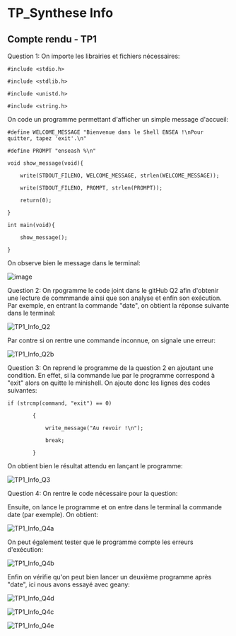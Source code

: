 # TP_Synthese Info
## Compte rendu - TP1 
Question 1:
On importe les librairies et fichiers nécessaires:

`#include <stdio.h>`

`#include <stdlib.h>`

`#include <unistd.h>`

`#include <string.h>`

On code un programme permettant d'afficher un simple message d'accueil:

`#define WELCOME_MESSAGE "Bienvenue dans le Shell ENSEA !\nPour quitter, tapez 'exit'.\n"`

`#define PROMPT "enseash %\n"`


`void show_message(void){`

`    write(STDOUT_FILENO, WELCOME_MESSAGE, strlen(WELCOME_MESSAGE));`

`    write(STDOUT_FILENO, PROMPT, strlen(PROMPT));`

`    return(0);`

`}`

`int main(void){`

`    show_message();`

`}`


On observe bien le message dans le terminal:

![image](https://github.com/user-attachments/assets/43e15794-ce93-45a1-806a-038c24e3d73c)

Question 2:
On rpogramme le code joint dans le gitHub Q2 afin d'obtenir une lecture de commmande ainsi que son analyse et enfin son exécution. Par exemple, en entrant la commande "date", on obtient la réponse suivante dans le terminal:

![TP1_Info_Q2](https://github.com/user-attachments/assets/72464532-af4d-4afb-bffa-f0f788cdebfd)

Par contre si on rentre une commande inconnue, on signale une erreur:

![TP1_Info_Q2b](https://github.com/user-attachments/assets/3f47621f-0253-4852-a206-ff15dee4362d)


Question 3: 
On reprend le programme de la question 2 en ajoutant une condition. En effet, si la commande lue par le programme correspond à "exit" alors on quitte le minishell. On ajoute donc les lignes des codes suivantes:

`if (strcmp(command, "exit") == 0)`

`        {`

`            write_message("Au revoir !\n");`

`            break;`

`        }`

On obtient bien le résultat attendu en lançant le programme:

![TP1_Info_Q3](https://github.com/user-attachments/assets/562f0641-6741-4ec6-866e-2a675c61a27c)


Question 4: 
On rentre le code nécessaire pour la question:

Ensuite, on lance le programme et on entre dans le terminal la commande date (par exemple). On obtient:

![TP1_Info_Q4a](https://github.com/user-attachments/assets/1422270e-8aa8-46f0-8831-abf0f3769166)


On peut également tester que le programme compte les erreurs d'exécution:

![TP1_Info_Q4b](https://github.com/user-attachments/assets/2e4aeb66-f952-46b6-a7c5-2c4ef5dbd919)


Enfin on vérifie qu'on peut bien lancer un deuxième programme après "date", ici nous avons essayé avec geany:

![TP1_Info_Q4d](https://github.com/user-attachments/assets/d10b766c-b96d-4edb-a145-d44f1d1013a5)

![TP1_Info_Q4c](https://github.com/user-attachments/assets/3029be05-2b33-483f-9885-2c26c8eb5713)

![TP1_Info_Q4e](https://github.com/user-attachments/assets/d0d11d49-8d31-4d60-8e18-7e4c0a826ff0)
